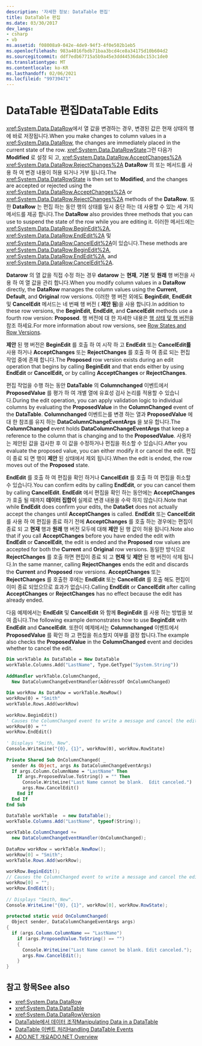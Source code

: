 ```yaml
---
description: '자세한 정보: DataTable 편집'
title: DataTable 편집
ms.date: 03/30/2017
dev_langs:
- csharp
- vb
ms.assetid: f08008a9-042e-4de9-94f3-4f0e502b1eb5
ms.openlocfilehash: 983a4016fbdb71baa3bcd4ce8a34175d10b604d2
ms.sourcegitcommit: ddf7edb67715a5b9a45e3dd44536dabc153c1de0
ms.translationtype: MT
ms.contentlocale: ko-KR
ms.lasthandoff: 02/06/2021
ms.locfileid: "99739471"
---
```

# <a name="datatable-edits"></a><span data-ttu-id="e385e-103">DataTable 편집</span><span class="sxs-lookup"><span data-stu-id="e385e-103">DataTable Edits</span></span>

<span data-ttu-id="e385e-104"><xref:System.Data.DataRow>에서 열 값을 변경하는 경우, 변경된 값은 현재 상태의 행에 바로 저장됩니다.</span><span class="sxs-lookup"><span data-stu-id="e385e-104">When you make changes to column values in a <xref:System.Data.DataRow>, the changes are immediately placed in the current state of the row.</span></span> <span data-ttu-id="e385e-105"><xref:System.Data.DataRowState>그런 다음가 **Modified** 로 설정 되 고, <xref:System.Data.DataRow.AcceptChanges%2A> <xref:System.Data.DataRow.RejectChanges%2A> **DataRow** 의 또는 메서드를 사용 하 여 변경 내용이 허용 되거나 거부 됩니다.</span><span class="sxs-lookup"><span data-stu-id="e385e-105">The <xref:System.Data.DataRowState> is then set to **Modified**, and the changes are accepted or rejected using the <xref:System.Data.DataRow.AcceptChanges%2A> or <xref:System.Data.DataRow.RejectChanges%2A> methods of the **DataRow**.</span></span> <span data-ttu-id="e385e-106">또한 **DataRow** 는 편집 하는 동안 행의 상태를 일시 중단 하는 데 사용할 수 있는 세 가지 메서드를 제공 합니다.</span><span class="sxs-lookup"><span data-stu-id="e385e-106">The **DataRow** also provides three methods that you can use to suspend the state of the row while you are editing it.</span></span> <span data-ttu-id="e385e-107">이러한 메서드에는 <xref:System.Data.DataRow.BeginEdit%2A>, <xref:System.Data.DataRow.EndEdit%2A> 및 <xref:System.Data.DataRow.CancelEdit%2A>이 있습니다.</span><span class="sxs-lookup"><span data-stu-id="e385e-107">These methods are <xref:System.Data.DataRow.BeginEdit%2A>, <xref:System.Data.DataRow.EndEdit%2A>, and <xref:System.Data.DataRow.CancelEdit%2A>.</span></span>  
  
 <span data-ttu-id="e385e-108">**Datarow** 의 열 값을 직접 수정 하는 경우 **datarow** 는 **현재**, **기본** 및 **원래** 행 버전을 사용 하 여 열 값을 관리 합니다.</span><span class="sxs-lookup"><span data-stu-id="e385e-108">When you modify column values in a **DataRow** directly, the **DataRow** manages the column values using the **Current**, **Default**, and **Original** row versions.</span></span> <span data-ttu-id="e385e-109">이러한 행 버전 외에도 **BeginEdit**, **EndEdit** 및 **CancelEdit** 메서드는 네 번째 행 버전 ( **제안 됨**)을 사용 합니다.</span><span class="sxs-lookup"><span data-stu-id="e385e-109">In addition to these row versions, the **BeginEdit**, **EndEdit**, and **CancelEdit** methods use a fourth row version: **Proposed**.</span></span> <span data-ttu-id="e385e-110">행 버전에 대 한 자세한 내용은 [행 상태 및 행 버전](row-states-and-row-versions.md)을 참조 하세요.</span><span class="sxs-lookup"><span data-stu-id="e385e-110">For more information about row versions, see [Row States and Row Versions](row-states-and-row-versions.md).</span></span>  
  
 <span data-ttu-id="e385e-111">**제안** 된 행 버전은 **BeginEdit** 를 호출 하 여 시작 하 고 **EndEdit** 또는 **CancelEdit를** 사용 하거나 **AcceptChanges** 또는 **RejectChanges** 를 호출 하 여 종료 되는 편집 작업 중에 존재 합니다.</span><span class="sxs-lookup"><span data-stu-id="e385e-111">The **Proposed** row version exists during an edit operation that begins by calling **BeginEdit** and that ends either by using **EndEdit** or **CancelEdit,** or by calling **AcceptChanges** or **RejectChanges**.</span></span>  
  
 <span data-ttu-id="e385e-112">편집 작업을 수행 하는 동안 **DataTable** 의 **Columnchanged** 이벤트에서 **ProposedValue** 를 평가 하 여 개별 열에 유효성 검사 논리를 적용할 수 있습니다.</span><span class="sxs-lookup"><span data-stu-id="e385e-112">During the edit operation, you can apply validation logic to individual columns by evaluating the **ProposedValue** in the **ColumnChanged** event of the **DataTable**.</span></span> <span data-ttu-id="e385e-113">**Columnchanged** 이벤트는를 변경 하는 열과 **ProposedValue** 에 대 한 참조를 유지 하는 **DataColumnChangeEventArgs** 을 보유 합니다.</span><span class="sxs-lookup"><span data-stu-id="e385e-113">The **ColumnChanged** event holds **DataColumnChangeEventArgs** that keep a reference to the column that is changing and to the **ProposedValue**.</span></span> <span data-ttu-id="e385e-114">사용자는 제안된 값을 검사한 후 이 값을 수정하거나 편집을 취소할 수 있습니다.</span><span class="sxs-lookup"><span data-stu-id="e385e-114">After you evaluate the proposed value, you can either modify it or cancel the edit.</span></span> <span data-ttu-id="e385e-115">편집이 종료 되 면 행이 **제안** 된 상태에서 제외 됩니다.</span><span class="sxs-lookup"><span data-stu-id="e385e-115">When the edit is ended, the row moves out of the **Proposed** state.</span></span>  
  
 <span data-ttu-id="e385e-116">**EndEdit** 를 호출 하 여 편집을 확인 하거나 **CancelEdit** 를 호출 하 여 편집을 취소할 수 있습니다.</span><span class="sxs-lookup"><span data-stu-id="e385e-116">You can confirm edits by calling **EndEdit**, or you can cancel them by calling **CancelEdit**.</span></span> <span data-ttu-id="e385e-117">**EndEdit** 에서 편집을 확인 하는 동안에는 **AcceptChanges** 가 호출 될 때까지 **데이터 집합이** 실제로 변경 내용을 수락 하지 않습니다.</span><span class="sxs-lookup"><span data-stu-id="e385e-117">Note that while **EndEdit** does confirm your edits, the **DataSet** does not actually accept the changes until **AcceptChanges** is called.</span></span> <span data-ttu-id="e385e-118">**EndEdit** 또는 **CancelEdit** 를 사용 하 여 편집을 종료 하기 전에 **AcceptChanges** 를 호출 하는 경우에는 편집이 종료 되 고 **현재** 행과 **원래** 행 버전 모두에 대해 **제안** 된 행 값이 허용 됩니다.</span><span class="sxs-lookup"><span data-stu-id="e385e-118">Note also that if you call **AcceptChanges** before you have ended the edit with **EndEdit** or **CancelEdit**, the edit is ended and the **Proposed** row values are accepted for both the **Current** and **Original** row versions.</span></span> <span data-ttu-id="e385e-119">동일한 방식으로 **RejectChanges** 를 호출 하면 편집이 종료 되 고 **현재** 및 **제안** 된 행 버전이 삭제 됩니다.</span><span class="sxs-lookup"><span data-stu-id="e385e-119">In the same manner, calling **RejectChanges** ends the edit and discards the **Current** and **Proposed** row versions.</span></span> <span data-ttu-id="e385e-120">**AcceptChanges** 또는 **RejectChanges** 를 호출한 후에는 **EndEdit** 또는 **CancelEdit** 를 호출 해도 편집이 이미 종료 되었으므로 효과가 없습니다.</span><span class="sxs-lookup"><span data-stu-id="e385e-120">Calling **EndEdit** or **CancelEdit** after calling **AcceptChanges** or **RejectChanges** has no effect because the edit has already ended.</span></span>  
  
 <span data-ttu-id="e385e-121">다음 예제에서는 **EndEdit** 및 **CancelEdit** 와 함께 **BeginEdit** 를 사용 하는 방법을 보여 줍니다.</span><span class="sxs-lookup"><span data-stu-id="e385e-121">The following example demonstrates how to use **BeginEdit** with **EndEdit** and **CancelEdit**.</span></span> <span data-ttu-id="e385e-122">또한이 예제에서는 **Columnchanged** 이벤트에서 **ProposedValue** 를 확인 하 고 편집을 취소할지 여부를 결정 합니다.</span><span class="sxs-lookup"><span data-stu-id="e385e-122">The example also checks the **ProposedValue** in the **ColumnChanged** event and decides whether to cancel the edit.</span></span>  
  
```vb  
Dim workTable As DataTable = New DataTable  
workTable.Columns.Add("LastName", Type.GetType("System.String"))  
  
AddHandler workTable.ColumnChanged, _  
  New DataColumnChangeEventHandler(AddressOf OnColumnChanged)  
  
Dim workRow As DataRow = workTable.NewRow()  
workRow(0) = "Smith"  
workTable.Rows.Add(workRow)  
  
workRow.BeginEdit()  
' Causes the ColumnChanged event to write a message and cancel the edit.  
workRow(0) = ""
workRow.EndEdit()  
  
' Displays "Smith, New".  
Console.WriteLine("{0}, {1}", workRow(0), workRow.RowState)  
  
Private Shared Sub OnColumnChanged( _  
  sender As Object, args As DataColumnChangeEventArgs)  
  If args.Column.ColumnName = "LastName" Then  
    If args.ProposedValue.ToString() = "" Then  
      Console.WriteLine("Last Name cannot be blank.  Edit canceled.")  
      args.Row.CancelEdit()  
    End If  
  End If  
End Sub  
```  
  
```csharp  
DataTable workTable  = new DataTable();  
workTable.Columns.Add("LastName", typeof(String));  
  
workTable.ColumnChanged +=
  new DataColumnChangeEventHandler(OnColumnChanged);  
  
DataRow workRow = workTable.NewRow();  
workRow[0] = "Smith";  
workTable.Rows.Add(workRow);  
  
workRow.BeginEdit();  
// Causes the ColumnChanged event to write a message and cancel the edit.  
workRow[0] = "";
workRow.EndEdit();  
  
// Displays "Smith, New".  
Console.WriteLine("{0}, {1}", workRow[0], workRow.RowState);
  
protected static void OnColumnChanged(  
  Object sender, DataColumnChangeEventArgs args)  
{  
  if (args.Column.ColumnName == "LastName")  
    if (args.ProposedValue.ToString() == "")  
    {  
      Console.WriteLine("Last Name cannot be blank. Edit canceled.");  
      args.Row.CancelEdit();  
    }  
}  
```  
  
## <a name="see-also"></a><span data-ttu-id="e385e-123">참고 항목</span><span class="sxs-lookup"><span data-stu-id="e385e-123">See also</span></span>

- <xref:System.Data.DataRow>
- <xref:System.Data.DataTable>
- <xref:System.Data.DataRowVersion>
- [<span data-ttu-id="e385e-124">DataTable에서 데이터 조작</span><span class="sxs-lookup"><span data-stu-id="e385e-124">Manipulating Data in a DataTable</span></span>](manipulating-data-in-a-datatable.md)
- [<span data-ttu-id="e385e-125">DataTable 이벤트 처리</span><span class="sxs-lookup"><span data-stu-id="e385e-125">Handling DataTable Events</span></span>](handling-datatable-events.md)
- [<span data-ttu-id="e385e-126">ADO.NET 개요</span><span class="sxs-lookup"><span data-stu-id="e385e-126">ADO.NET Overview</span></span>](../ado-net-overview.md)
